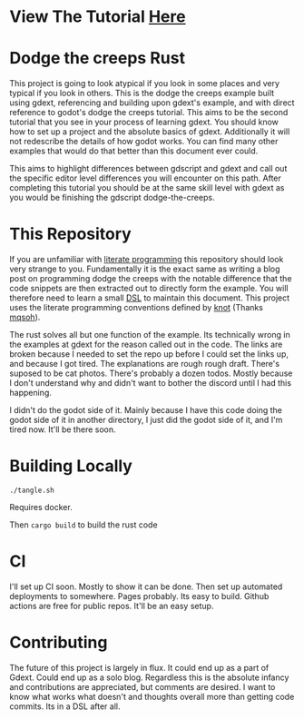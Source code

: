# View The Tutorial [Here](https://0awful.github.io/literate-dodge-the-creeps-rust/)

# Dodge the creeps Rust
This project is going to look atypical if you look in some places and very typical if you look in others. This is the dodge the creeps example built using gdext, referencing and building upon gdext's example, and with direct reference to godot's dodge the creeps tutorial. This aims to be the second tutorial that you see in your process of learning gdext. You should know how to set up a project and the absolute basics of gdext. Additionally it will not redescribe the details of how godot works. You can find many other examples that would do that better than this document ever could. 

This aims to highlight differences between gdscript and gdext and call out the specific editor level differences you will encounter on this path. After completing this tutorial you should be at the same skill level with gdext as you would be finishing the gdscript dodge-the-creeps. 

# This Repository

If you are unfamiliar with [literate programming](https://en.wikipedia.org/wiki/Literate_programming) this repository should look very strange to you. Fundamentally it is the exact same as writing a blog post on programming dodge the creeps with the notable difference that the code snippets are then extracted out to directly form the example. You will therefore need to learn a small [DSL](https://en.wikipedia.org/wiki/Domain-specific_language) to maintain this document. This project uses the literate programming conventions defined by [knot](https://github.com/mqsoh/knot) (Thanks [mqsoh](https://github.com/mqsoh])). 

The rust solves all but one function of the example. Its technically wrong in the examples at gdext for the reason called out in the code. The links are broken because I needed to set the repo up before I could set the links up, and because I got tired. The explanations are rough rough draft. There's suposed to be cat photos. There's probably a dozen todos. Mostly because I don't understand why and didn't want to bother the discord until I had this happening.

I didn't do the godot side of it. Mainly because I have this code doing the godot side of it in another directory, I just did the godot side of it, and I'm tired now. It'll be there soon. 

# Building Locally
```
./tangle.sh
```
Requires docker.

Then `cargo build` to build the rust code

# CI
I'll set up CI soon. Mostly to show it can be done. Then set up automated deployments to somewhere. Pages probably. Its easy to build. Github actions are free for public repos. It'll be an easy setup.

# Contributing
The future of this project is largely in flux. It could end up as a part of Gdext. Could end up as a solo blog. Regardless this is the absolute infancy and contributions are appreciated, but comments are desired. I want to know what works what doesn't and thoughts overall more than getting code commits. Its in a DSL after all. 
